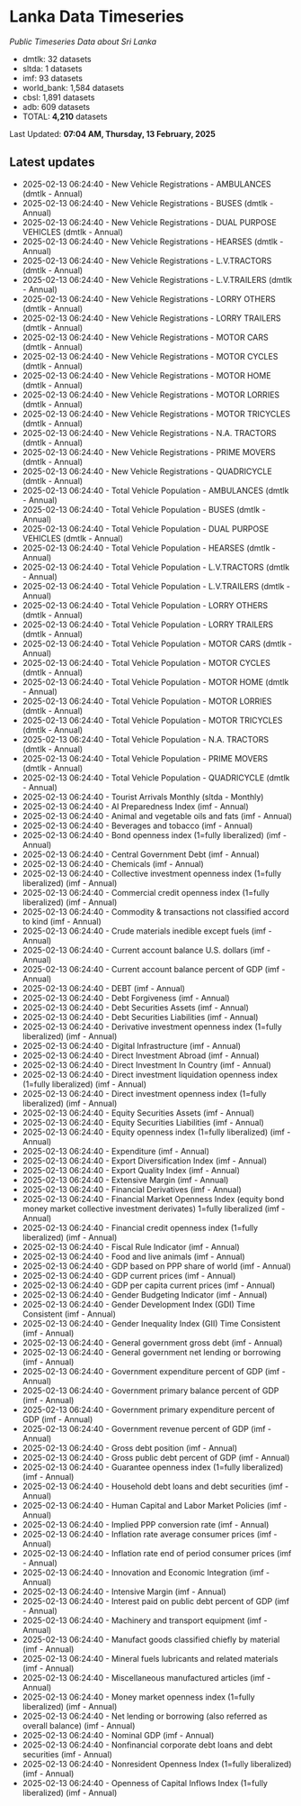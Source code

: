 # Lanka Data Timeseries
*Public Timeseries Data about Sri Lanka*

* dmtlk: 32 datasets
* sltda: 1 datasets
* imf: 93 datasets
* world_bank: 1,584 datasets
* cbsl: 1,891 datasets
* adb: 609 datasets
* TOTAL: **4,210** datasets

Last Updated: **07:04 AM, Thursday, 13 February, 2025**

## Latest updates

* 2025-02-13 06:24:40 - New Vehicle Registrations - AMBULANCES (dmtlk - Annual)
* 2025-02-13 06:24:40 - New Vehicle Registrations - BUSES (dmtlk - Annual)
* 2025-02-13 06:24:40 - New Vehicle Registrations - DUAL PURPOSE VEHICLES (dmtlk - Annual)
* 2025-02-13 06:24:40 - New Vehicle Registrations - HEARSES (dmtlk - Annual)
* 2025-02-13 06:24:40 - New Vehicle Registrations - L.V.TRACTORS (dmtlk - Annual)
* 2025-02-13 06:24:40 - New Vehicle Registrations - L.V.TRAILERS (dmtlk - Annual)
* 2025-02-13 06:24:40 - New Vehicle Registrations - LORRY OTHERS (dmtlk - Annual)
* 2025-02-13 06:24:40 - New Vehicle Registrations - LORRY TRAILERS (dmtlk - Annual)
* 2025-02-13 06:24:40 - New Vehicle Registrations - MOTOR CARS (dmtlk - Annual)
* 2025-02-13 06:24:40 - New Vehicle Registrations - MOTOR CYCLES (dmtlk - Annual)
* 2025-02-13 06:24:40 - New Vehicle Registrations - MOTOR HOME (dmtlk - Annual)
* 2025-02-13 06:24:40 - New Vehicle Registrations - MOTOR LORRIES (dmtlk - Annual)
* 2025-02-13 06:24:40 - New Vehicle Registrations - MOTOR TRICYCLES (dmtlk - Annual)
* 2025-02-13 06:24:40 - New Vehicle Registrations - N.A. TRACTORS (dmtlk - Annual)
* 2025-02-13 06:24:40 - New Vehicle Registrations - PRIME MOVERS (dmtlk - Annual)
* 2025-02-13 06:24:40 - New Vehicle Registrations - QUADRICYCLE (dmtlk - Annual)
* 2025-02-13 06:24:40 - Total Vehicle Population - AMBULANCES (dmtlk - Annual)
* 2025-02-13 06:24:40 - Total Vehicle Population - BUSES (dmtlk - Annual)
* 2025-02-13 06:24:40 - Total Vehicle Population - DUAL PURPOSE VEHICLES (dmtlk - Annual)
* 2025-02-13 06:24:40 - Total Vehicle Population - HEARSES (dmtlk - Annual)
* 2025-02-13 06:24:40 - Total Vehicle Population - L.V.TRACTORS (dmtlk - Annual)
* 2025-02-13 06:24:40 - Total Vehicle Population - L.V.TRAILERS (dmtlk - Annual)
* 2025-02-13 06:24:40 - Total Vehicle Population - LORRY OTHERS (dmtlk - Annual)
* 2025-02-13 06:24:40 - Total Vehicle Population - LORRY TRAILERS (dmtlk - Annual)
* 2025-02-13 06:24:40 - Total Vehicle Population - MOTOR CARS (dmtlk - Annual)
* 2025-02-13 06:24:40 - Total Vehicle Population - MOTOR CYCLES (dmtlk - Annual)
* 2025-02-13 06:24:40 - Total Vehicle Population - MOTOR HOME (dmtlk - Annual)
* 2025-02-13 06:24:40 - Total Vehicle Population - MOTOR LORRIES (dmtlk - Annual)
* 2025-02-13 06:24:40 - Total Vehicle Population - MOTOR TRICYCLES (dmtlk - Annual)
* 2025-02-13 06:24:40 - Total Vehicle Population - N.A. TRACTORS (dmtlk - Annual)
* 2025-02-13 06:24:40 - Total Vehicle Population - PRIME MOVERS (dmtlk - Annual)
* 2025-02-13 06:24:40 - Total Vehicle Population - QUADRICYCLE (dmtlk - Annual)
* 2025-02-13 06:24:40 - Tourist Arrivals Monthly (sltda - Monthly)
* 2025-02-13 06:24:40 - AI Preparedness Index (imf - Annual)
* 2025-02-13 06:24:40 - Animal and vegetable oils and fats (imf - Annual)
* 2025-02-13 06:24:40 - Beverages and tobacco (imf - Annual)
* 2025-02-13 06:24:40 - Bond openness index (1=fully liberalized) (imf - Annual)
* 2025-02-13 06:24:40 - Central Government Debt (imf - Annual)
* 2025-02-13 06:24:40 - Chemicals (imf - Annual)
* 2025-02-13 06:24:40 - Collective investment openness index (1=fully liberalized) (imf - Annual)
* 2025-02-13 06:24:40 - Commercial credit openness index (1=fully liberalized) (imf - Annual)
* 2025-02-13 06:24:40 - Commodity & transactions not classified accord to kind (imf - Annual)
* 2025-02-13 06:24:40 - Crude materials inedible except fuels (imf - Annual)
* 2025-02-13 06:24:40 - Current account balance U.S. dollars (imf - Annual)
* 2025-02-13 06:24:40 - Current account balance percent of GDP (imf - Annual)
* 2025-02-13 06:24:40 - DEBT (imf - Annual)
* 2025-02-13 06:24:40 - Debt Forgiveness (imf - Annual)
* 2025-02-13 06:24:40 - Debt Securities Assets (imf - Annual)
* 2025-02-13 06:24:40 - Debt Securities Liabilities (imf - Annual)
* 2025-02-13 06:24:40 - Derivative investment openness index (1=fully liberalized) (imf - Annual)
* 2025-02-13 06:24:40 - Digital Infrastructure (imf - Annual)
* 2025-02-13 06:24:40 - Direct Investment Abroad (imf - Annual)
* 2025-02-13 06:24:40 - Direct Investment In Country (imf - Annual)
* 2025-02-13 06:24:40 - Direct investment liquidation openness index (1=fully liberalized) (imf - Annual)
* 2025-02-13 06:24:40 - Direct investment openness index (1=fully liberalized) (imf - Annual)
* 2025-02-13 06:24:40 - Equity Securities Assets (imf - Annual)
* 2025-02-13 06:24:40 - Equity Securities Liabilities (imf - Annual)
* 2025-02-13 06:24:40 - Equity openness index (1=fully liberalized) (imf - Annual)
* 2025-02-13 06:24:40 - Expenditure (imf - Annual)
* 2025-02-13 06:24:40 - Export Diversification Index (imf - Annual)
* 2025-02-13 06:24:40 - Export Quality Index (imf - Annual)
* 2025-02-13 06:24:40 - Extensive Margin (imf - Annual)
* 2025-02-13 06:24:40 - Financial Derivatives (imf - Annual)
* 2025-02-13 06:24:40 - Financial Market Openness Index (equity bond money market collective investment derivates) 1=fully liberalized (imf - Annual)
* 2025-02-13 06:24:40 - Financial credit openness index (1=fully liberalized) (imf - Annual)
* 2025-02-13 06:24:40 - Fiscal Rule Indicator (imf - Annual)
* 2025-02-13 06:24:40 - Food and live animals (imf - Annual)
* 2025-02-13 06:24:40 - GDP based on PPP share of world (imf - Annual)
* 2025-02-13 06:24:40 - GDP current prices (imf - Annual)
* 2025-02-13 06:24:40 - GDP per capita current prices (imf - Annual)
* 2025-02-13 06:24:40 - Gender Budgeting Indicator (imf - Annual)
* 2025-02-13 06:24:40 - Gender Development Index (GDI) Time Consistent (imf - Annual)
* 2025-02-13 06:24:40 - Gender Inequality Index (GII) Time Consistent (imf - Annual)
* 2025-02-13 06:24:40 - General government gross debt (imf - Annual)
* 2025-02-13 06:24:40 - General government net lending or borrowing (imf - Annual)
* 2025-02-13 06:24:40 - Government expenditure percent of GDP (imf - Annual)
* 2025-02-13 06:24:40 - Government primary balance percent of GDP (imf - Annual)
* 2025-02-13 06:24:40 - Government primary expenditure percent of GDP (imf - Annual)
* 2025-02-13 06:24:40 - Government revenue percent of GDP (imf - Annual)
* 2025-02-13 06:24:40 - Gross debt position (imf - Annual)
* 2025-02-13 06:24:40 - Gross public debt percent of GDP (imf - Annual)
* 2025-02-13 06:24:40 - Guarantee openness index (1=fully liberalized) (imf - Annual)
* 2025-02-13 06:24:40 - Household debt loans and debt securities (imf - Annual)
* 2025-02-13 06:24:40 - Human Capital and Labor Market Policies (imf - Annual)
* 2025-02-13 06:24:40 - Implied PPP conversion rate (imf - Annual)
* 2025-02-13 06:24:40 - Inflation rate average consumer prices (imf - Annual)
* 2025-02-13 06:24:40 - Inflation rate end of period consumer prices (imf - Annual)
* 2025-02-13 06:24:40 - Innovation and Economic Integration (imf - Annual)
* 2025-02-13 06:24:40 - Intensive Margin (imf - Annual)
* 2025-02-13 06:24:40 - Interest paid on public debt percent of GDP (imf - Annual)
* 2025-02-13 06:24:40 - Machinery and transport equipment (imf - Annual)
* 2025-02-13 06:24:40 - Manufact goods classified chiefly by material (imf - Annual)
* 2025-02-13 06:24:40 - Mineral fuels lubricants and related materials (imf - Annual)
* 2025-02-13 06:24:40 - Miscellaneous manufactured articles (imf - Annual)
* 2025-02-13 06:24:40 - Money market openness index (1=fully liberalized) (imf - Annual)
* 2025-02-13 06:24:40 - Net lending or borrowing (also referred as overall balance) (imf - Annual)
* 2025-02-13 06:24:40 - Nominal GDP (imf - Annual)
* 2025-02-13 06:24:40 - Nonfinancial corporate debt loans and debt securities (imf - Annual)
* 2025-02-13 06:24:40 - Nonresident Openness Index (1=fully liberalized) (imf - Annual)
* 2025-02-13 06:24:40 - Openness of Capital Inflows Index (1=fully liberalized) (imf - Annual)
